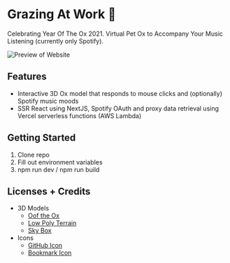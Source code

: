# Grazing At Work 🐂

Celebrating Year Of The Ox 2021.
Virtual Pet Ox to Accompany Your Music Listening (currently only Spotify).

![Preview of Website](https://github.com/justinhodev/grazing-at-work/blob/master/docs/preview.png)

## Features
- Interactive 3D Ox model that responds to mouse clicks and (optionally) Spotify music moods
- SSR React using NextJS, Spotify OAuth and proxy data retrieval using Vercel serverless functions (AWS Lambda)

## Getting Started

1. Clone repo
2. Fill out environment variables
3. npm run dev / npm run build

## Licenses + Credits
- 3D Models
  - [Oof the Ox](https://assetstore.unity.com/packages/3d/characters/animals/mammals/oof-the-ox-quirky-series-169571)
  - [Low Poly Terrain](https://assetstore.unity.com/packages/3d/props/low-poly-ultimate-pack-54733)
  - [Sky Box](https://assetstore.unity.com/packages/3d/simple-sky-cartoon-assets-42373)
- Icons
  - [GitHub Icon](https://icons8.com/icon/63777/github)
  - [Bookmark Icon](https://icons8.com/icon/6gjMYN1kVuDA/bookmark-documents)
